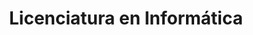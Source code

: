 ---
title: Licenciatura en Informática
organization: Universidad Nacional de Hurlingham
type: education
url: https://unahur.edu.ar/
summary: Description…
startDate: 2020-02-03
---